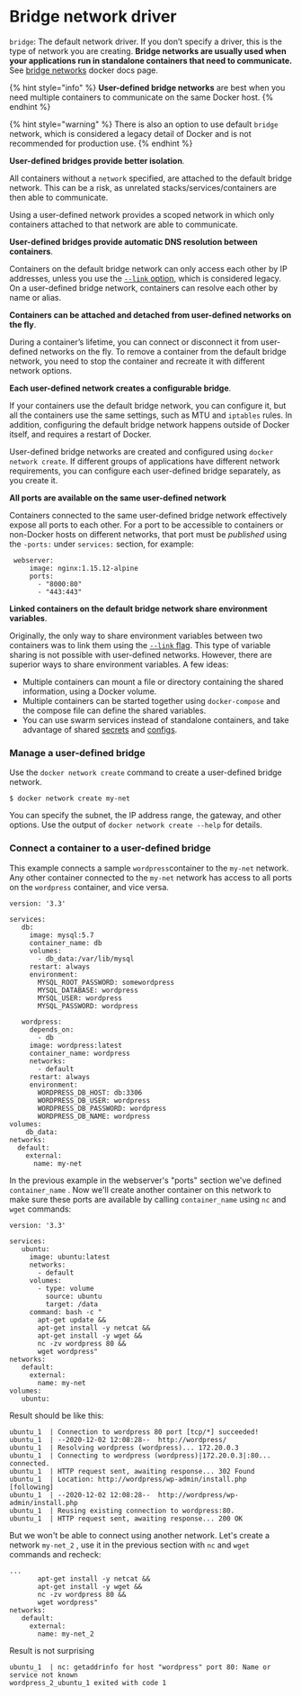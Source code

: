 # Bridge network driver

`bridge`: The default network driver. If you don’t specify a driver, this is the type of network you are creating. **Bridge networks are usually used when your applications run in standalone containers that need to communicate.** See [bridge networks](https://docs.docker.com/network/bridge/) docker docs page.

{% hint style="info" %}
**User-defined bridge networks** are best when you need multiple containers to communicate on the same Docker host.
{% endhint %}

{% hint style="warning" %}
There is also an option to use default `bridge` network, which is considered a legacy detail of Docker and is not recommended for production use. 
{% endhint %}

**User-defined bridges provide better isolation**.

All containers without a `network` specified, are attached to the default bridge network. This can be a risk, as unrelated stacks/services/containers are then able to communicate.

Using a user-defined network provides a scoped network in which only containers attached to that network are able to communicate.

**User-defined bridges provide automatic DNS resolution between containers**.

Containers on the default bridge network can only access each other by IP addresses, unless you use the [`--link` option](https://docs.docker.com/network/links/), which is considered legacy. On a user-defined bridge network, containers can resolve each other by name or alias.

**Containers can be attached and detached from user-defined networks on the fly**.

During a container’s lifetime, you can connect or disconnect it from user-defined networks on the fly. To remove a container from the default bridge network, you need to stop the container and recreate it with different network options.

**Each user-defined network creates a configurable bridge**.

If your containers use the default bridge network, you can configure it, but all the containers use the same settings, such as MTU and `iptables` rules. In addition, configuring the default bridge network happens outside of Docker itself, and requires a restart of Docker.

User-defined bridge networks are created and configured using `docker network create`. If different groups of applications have different network requirements, you can configure each user-defined bridge separately, as you create it.

**All ports are available on the same user-defined network**

Containers connected to the same user-defined bridge network effectively expose all ports to each other. For a port to be accessible to containers or non-Docker hosts on different networks, that port must be _published_ using the `-ports:` under `services:` section, for example:

```text
 webserver:
     image: nginx:1.15.12-alpine
     ports:
       - "8000:80"
       - "443:443"
```

**Linked containers on the default bridge network share environment variables**.

Originally, the only way to share environment variables between two containers was to link them using the [`--link` flag](https://docs.docker.com/network/links/). This type of variable sharing is not possible with user-defined networks. However, there are superior ways to share environment variables. A few ideas:

* Multiple containers can mount a file or directory containing the shared information, using a Docker volume.
* Multiple containers can be started together using `docker-compose` and the compose file can define the shared variables.
* You can use swarm services instead of standalone containers, and take advantage of shared [secrets](https://docs.docker.com/engine/swarm/secrets/) and [configs](https://docs.docker.com/engine/swarm/configs/).

### Manage a user-defined bridge <a id="manage-a-user-defined-bridge"></a>

Use the `docker network create` command to create a user-defined bridge network.

```text
$ docker network create my-net
```

You can specify the subnet, the IP address range, the gateway, and other options. Use the output of `docker network create --help` for details.

### Connect a container to a user-defined bridge <a id="connect-a-container-to-a-user-defined-bridge"></a>

This example connects a sample `wordpress`container to the `my-net` network.  Any other container connected to the `my-net` network has access to all ports on the `wordpress` container, and vice versa.                                                                                                                                                                                                                           

```text
version: '3.3'

services:
   db:
     image: mysql:5.7
     container_name: db       
     volumes:
       - db_data:/var/lib/mysql
     restart: always
     environment:
       MYSQL_ROOT_PASSWORD: somewordpress
       MYSQL_DATABASE: wordpress
       MYSQL_USER: wordpress
       MYSQL_PASSWORD: wordpress

   wordpress:
     depends_on:
       - db
     image: wordpress:latest
     container_name: wordpress
     networks:
       - default
     restart: always
     environment:
       WORDPRESS_DB_HOST: db:3306
       WORDPRESS_DB_USER: wordpress
       WORDPRESS_DB_PASSWORD: wordpress
       WORDPRESS_DB_NAME: wordpress
volumes:
    db_data:
networks:
  default:
    external:
      name: my-net
```

In the previous example in the webserver's "ports" section we've defined `container_name` . Now we'll create another container on this network to make sure these ports are available by calling `container_name` using `nc` and `wget` commands:

```text
version: '3.3'

services:
   ubuntu:
     image: ubuntu:latest
     networks:
       - default
     volumes:
       - type: volume
         source: ubuntu
         target: /data
     command: bash -c "
       apt-get update &&
       apt-get install -y netcat &&
       apt-get install -y wget &&
       nc -zv wordpress 80 &&
       wget wordpress"
networks:
   default:
     external:
       name: my-net  
volumes:
   ubuntu:
```

Result should be like this:

```text
ubuntu_1  | Connection to wordpress 80 port [tcp/*] succeeded!
ubuntu_1  | --2020-12-02 12:08:28--  http://wordpress/
ubuntu_1  | Resolving wordpress (wordpress)... 172.20.0.3
ubuntu_1  | Connecting to wordpress (wordpress)|172.20.0.3|:80... connected.
ubuntu_1  | HTTP request sent, awaiting response... 302 Found
ubuntu_1  | Location: http://wordpress/wp-admin/install.php [following]
ubuntu_1  | --2020-12-02 12:08:28--  http://wordpress/wp-admin/install.php
ubuntu_1  | Reusing existing connection to wordpress:80.
ubuntu_1  | HTTP request sent, awaiting response... 200 OK
```

But we won't be able to connect using another network. Let's create a network  `my-net_2` , use it in the previous section with `nc` and `wget` commands and recheck: 

```text
...
       apt-get install -y netcat &&
       apt-get install -y wget &&
       nc -zv wordpress 80 &&
       wget wordpress"
networks:
   default:
     external:
       name: my-net_2
```

Result is not surprising 

```text
ubuntu_1  | nc: getaddrinfo for host "wordpress" port 80: Name or service not known
wordpress_2_ubuntu_1 exited with code 1
```

